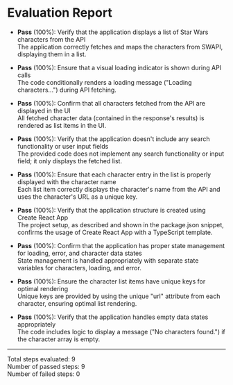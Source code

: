 # Evaluation Report

- **Pass** (100%): Verify that the application displays a list of Star Wars characters from the API  
  The application correctly fetches and maps the characters from SWAPI, displaying them in a list.

- **Pass** (100%): Ensure that a visual loading indicator is shown during API calls  
  The code conditionally renders a loading message ("Loading characters...") during API fetching.

- **Pass** (100%): Confirm that all characters fetched from the API are displayed in the UI  
  All fetched character data (contained in the response's results) is rendered as list items in the UI.

- **Pass** (100%): Verify that the application doesn't include any search functionality or user input fields  
  The provided code does not implement any search functionality or input field; it only displays the fetched list.

- **Pass** (100%): Ensure that each character entry in the list is properly displayed with the character name  
  Each list item correctly displays the character's name from the API and uses the character's URL as a unique key.

- **Pass** (100%): Verify that the application structure is created using Create React App  
  The project setup, as described and shown in the package.json snippet, confirms the usage of Create React App with a TypeScript template.

- **Pass** (100%): Confirm that the application has proper state management for loading, error, and character data states  
  State management is handled appropriately with separate state variables for characters, loading, and error.

- **Pass** (100%): Ensure the character list items have unique keys for optimal rendering  
  Unique keys are provided by using the unique "url" attribute from each character, ensuring optimal list rendering.

- **Pass** (100%): Verify that the application handles empty data states appropriately  
  The code includes logic to display a message ("No characters found.") if the character array is empty.

---

Total steps evaluated: 9  
Number of passed steps: 9  
Number of failed steps: 0